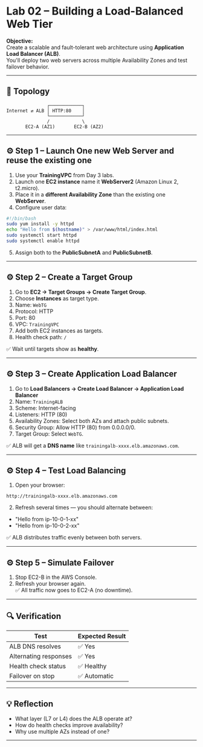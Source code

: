 # Lab 02 – Building a Load-Balanced Web Tier

**Objective:**  
Create a scalable and fault-tolerant web architecture using **Application Load Balancer (ALB)**.  
You'll deploy two web servers across multiple Availability Zones and test failover behavior.

---

## 🧩 Topology

```
               ┌────────────┐
Internet ⇄ ALB │ HTTP:80    │
               └────────────┘
               /            \
       EC2-A (AZ1)       EC2-B (AZ2)
```

---

## ⚙️ Step 1 – Launch One new Web Server and reuse the existing one

1. Use your **TrainingVPC** from Day 3 labs.  
2. Launch one **EC2 instance** name it **WebServer2** (Amazon Linux 2, t2.micro).  
3. Place it in a **different Availability Zone** than the existing one **WebServer**.  
4. Configure user data:

```bash
#!/bin/bash
sudo yum install -y httpd
echo "Hello from $(hostname)" > /var/www/html/index.html
sudo systemctl start httpd
sudo systemctl enable httpd
```

5. Assign both to the **PublicSubnetA** and **PublicSubnetB**.

---

## ⚙️ Step 2 – Create a Target Group

1. Go to **EC2 → Target Groups → Create Target Group**.  
2. Choose **Instances** as target type.  
3. Name: `WebTG`  
4. Protocol: HTTP  
5. Port: 80  
6. VPC: `TrainingVPC`  
7. Add both EC2 instances as targets.  
8. Health check path: `/`

✅ Wait until targets show as **healthy**.

---

## ⚙️ Step 3 – Create Application Load Balancer

1. Go to **Load Balancers → Create Load Balancer → Application Load Balancer**  
2. Name: `TrainingALB`  
3. Scheme: Internet-facing  
4. Listeners: HTTP (80)  
5. Availability Zones: Select both AZs and attach public subnets.  
6. Security Group: Allow HTTP (80) from 0.0.0.0/0.  
7. Target Group: Select `WebTG`.

✅ ALB will get a **DNS name** like `trainingalb-xxxx.elb.amazonaws.com`.

---

## ⚙️ Step 4 – Test Load Balancing

1. Open your browser:

```
http://trainingalb-xxxx.elb.amazonaws.com
```

2. Refresh several times — you should alternate between:
- "Hello from ip-10-0-1-xx"
- "Hello from ip-10-0-2-xx"

✅ ALB distributes traffic evenly between both servers.

---

## ⚙️ Step 5 – Simulate Failover

1. Stop EC2-B in the AWS Console.  
2. Refresh your browser again.  
✅ All traffic now goes to EC2-A (no downtime).

---

## 🔍 Verification

| Test | Expected Result |
|------|------------------|
| ALB DNS resolves | ✅ Yes |
| Alternating responses | ✅ Yes |
| Health check status | ✅ Healthy |
| Failover on stop | ✅ Automatic |

---

## 💡 Reflection

- What layer (L7 or L4) does the ALB operate at?  
- How do health checks improve availability?  
- Why use multiple AZs instead of one?

---
